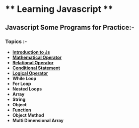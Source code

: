 # ** Learning Javascript **
## Javascript Some Programs for Practice:-
### Topics :-
-  **[Introduction to Js](https://github.com/hrishipawar24/Learning_Javascript/tree/main/Introduction%20to%20JS%20(Variables-and-Data-Types))**
-  **[Mathematical Operator](https://github.com/hrishipawar24/Learning_Javascript/tree/main/Mathematical%20Operator)**
- **[Relational Operator](https://github.com/hrishipawar24/Learning_Javascript/tree/main/Relational%20Operator)**
- **[Conditional Statement](https://github.com/hrishipawar24/Learning_Javascript/tree/main/Conditional_Statement)**
- **[Logical Operator](https://github.com/hrishipawar24/Learning_Javascript/tree/main/Logical%20Operator)**
- **While Loop**
- **For Loop**
- **Nested Loops**
- **Array**
- **String**
- **Object**
- **Function**
- **Object Method**
- **Multi Dimensional Array**

